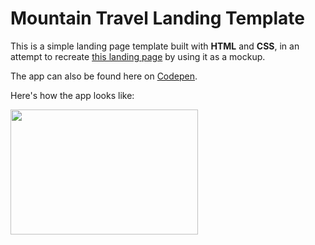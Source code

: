 # Mountain Travel Landing Template
This is a simple landing page template built with **HTML** and **CSS**, in an attempt to recreate [this landing page](https://tutorialzine.com/2016/06/freebie-landing-page-template-with-flexbox) by using it as a mockup.

The app can also be found here on [Codepen](https://codepen.io/bmuthoga/pen/oNggQeo).

Here's how the app looks like:

<img src="https://i.ibb.co/LrFY3Zq/mountain-travel-landing-page-template.gif" width="300" height="200" />
